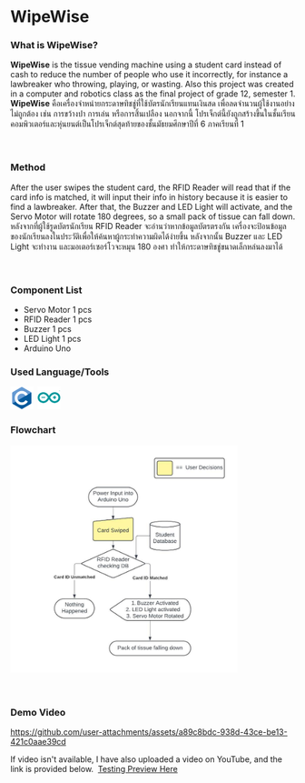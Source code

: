 # WipeWise

### What is WipeWise?
**WipeWise** is the tissue vending machine using a student card instead of cash to reduce the number of people who use it incorrectly, for instance a lawbreaker who throwing, playing, or wasting. Also this project was created in a computer and robotics class as the final project of grade 12, semester 1.
<br>
**WipeWise** คือเครื่องจำหน่ายกระดาษทิชชู่ที่ใช้บัตรนักเรียนแทนเงินสด เพื่อลดจำนวนผู้ใช้งานอย่างไม่ถูกต้อง เช่น การขว้างปา การเล่น หรือการสิ้นเปลือง นอกจากนี้ โปรเจ็กต์นี้ยังถูกสร้างขึ้นในชั้นเรียนคอมพิวเตอร์และหุ่นยนต์เป็นโปรเจ็กต์สุดท้ายของชั้นมัธยมศึกษาปีที่ 6 ภาคเรียนที่ 1
<br>
<br>
<br>
### Method
After the user swipes the student card, the RFID Reader will read that if the card info is matched, it will input their info in history because it is easier to find a lawbreaker. After that, the Buzzer and LED Light will activate, and the Servo Motor will rotate 180 degrees, so a small pack of tissue can fall down.
<br>
หลังจากที่ผู้ใช้รูดบัตรนักเรียน RFID Reader จะอ่านว่าหากข้อมูลบัตรตรงกัน เครื่องจะป้อนข้อมูลของนักเรียนลงในประวัติเพื่อให้ค้นหาผู้กระทำความผิดได้ง่ายขึ้น หลังจากนั้น Buzzer และ LED Light จะทำงาน และมอเตอร์เซอร์โวจะหมุน 180 องศา ทำให้กระดาษทิชชู่ขนาดเล็กหล่นลงมาได้
<br>
<br>
<br>
### Component List
- Servo Motor 1 pcs
- RFID Reader 1 pcs
- Buzzer 1 pcs 
- LED Light 1 pcs
- Arduino Uno

### Used Language/Tools
<div>
  <img src="https://github.com/devicons/devicon/blob/master/icons/c/c-original.svg" title="C"width="40" height="40"/>&nbsp;
  <img src="https://github.com/devicons/devicon/blob/master/icons/arduino/arduino-original.svg" title="Arduino"width="40" height="40"/>&nbsp;</div>  
</div>

### Flowchart 
<div>
  <img src="./illustration/Flowchart.jpeg"  title="Flowchart"width="400" height="400"/>
</div>
<br>  

<br>  

### Demo Video

https://github.com/user-attachments/assets/a89c8bdc-938d-43ce-be13-421c0aae39cd

If video isn't available, I have also uploaded a video on YouTube, and the link is provided below. 
[Testing Preview Here](https://youtube.com/shorts/vR_VhIOKlVw)
